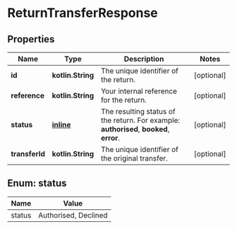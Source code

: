 
# ReturnTransferResponse

## Properties
Name | Type | Description | Notes
------------ | ------------- | ------------- | -------------
**id** | **kotlin.String** | The unique identifier of the return. |  [optional]
**reference** | **kotlin.String** | Your internal reference for the return. |  [optional]
**status** | [**inline**](#Status) | The resulting status of the return.  For example: **authorised**, **booked**, **error**. |  [optional]
**transferId** | **kotlin.String** | The unique identifier of the original transfer. |  [optional]


<a name="Status"></a>
## Enum: status
Name | Value
---- | -----
status | Authorised, Declined



